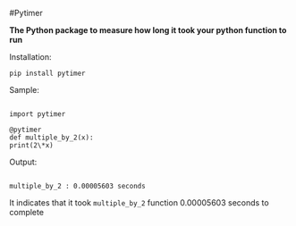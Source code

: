 #Pytimer

**The Python package to measure how long it took your python function to run**

Installation:

```
pip install pytimer

```

Sample:

```

import pytimer

@pytimer
def multiple_by_2(x):
print(2\*x)

```

Output:

```

multiple_by_2 : 0.00005603 seconds

```

It indicates that it took `multiple_by_2` function 0.00005603 seconds to complete

